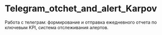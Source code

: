 # Telegram_otchet_and_alert_Karpov
 Работа с телеграм: формирование и отправка ежедневного отчета по ключевым KPI, система отслеживания алертов.
